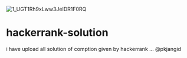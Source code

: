 ![1_UGT1Rh9xLww3JeIDR1F0RQ](https://user-images.githubusercontent.com/75982077/137628475-ba4688a7-d9ae-480b-ac3e-79faa679b2b7.png)


# hackerrank-solution

i have upload all 
solution of comption given by hackerrank
...
@pkjangid 
